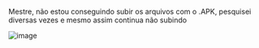 Mestre, não estou conseguindo subir os arquivos com o .APK, pesquisei diversas vezes e mesmo assim continua não subindo

![image](https://github.com/lucsdias/avFormadora_apk_ionic/assets/107882937/49f853b2-c474-4b53-b234-952c846efd50)


